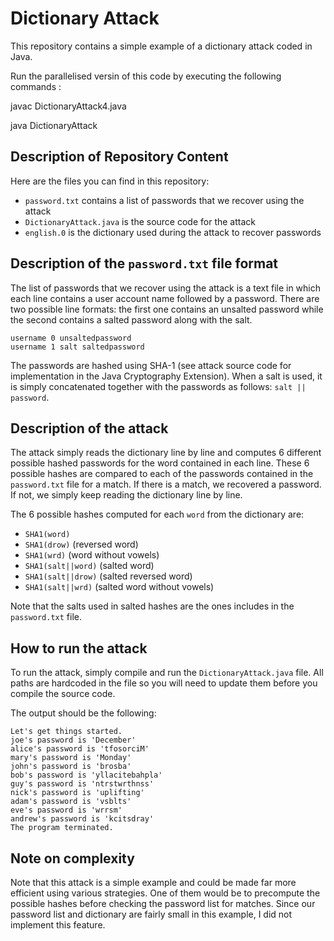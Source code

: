 # Dictionary Attack
This repository contains a simple example of a dictionary attack coded in Java.

Run the parallelised versin of this code by executing the following commands :

javac DictionaryAttack4.java

java DictionaryAttack

## Description of Repository Content

Here are the files you can find in this repository:
* `password.txt` contains a list of passwords that we recover using the attack
* `DictionaryAttack.java` is the source code for the attack
* `english.0` is the dictionary used during the attack to recover passwords

## Description of the `password.txt` file format

The list of passwords that we recover using the attack is a text file in which
each line contains a user account name followed by a password. There are two 
possible line formats: the first one contains an unsalted password while the 
second contains a salted password along with the salt. 

```
username 0 unsaltedpassword
username 1 salt saltedpassword
```

The passwords are hashed using SHA-1 (see attack source code for implementation
in the Java Cryptography Extension). When a salt is used, it is simply concatenated together with the passwords as follows: `salt || password`.

## Description of the attack

The attack simply reads the dictionary line by line and computes 6 different 
possible hashed passwords for the word contained in each line. These 6 possible
hashes are compared to each of the passwords contained in the `password.txt` 
file for a match. If there is a match, we recovered a password. If not, we 
simply keep reading the dictionary line by line. 

The 6 possible hashes computed for each `word` from the dictionary are:
* `SHA1(word)`
* `SHA1(drow)` (reversed word)
* `SHA1(wrd)` (word without vowels)
* `SHA1(salt||word)` (salted word)
* `SHA1(salt||drow)` (salted reversed word)
* `SHA1(salt||wrd)` (salted word without vowels)

Note that the salts used in salted hashes are the ones includes in the 
`password.txt` file.

## How to run the attack

To run the attack, simply compile and run the `DictionaryAttack.java` file.
All paths are hardcoded in the file so you will need to update them before 
you compile the source code. 

The output should be the following:
```
Let's get things started.
joe's password is 'December'
alice's password is 'tfosorciM'
mary's password is 'Monday'
john's password is 'brosba'
bob's password is 'yllacitebahpla'
guy's password is 'ntrstwrthnss'
nick's password is 'uplifting'
adam's password is 'vsblts'
eve's password is 'wrrsm'
andrew's password is 'kcitsdray'
The program terminated.
```

## Note on complexity

Note that this attack is a simple example and could be made far more efficient
using various strategies. One of them would be to precompute the possible 
hashes before checking the password list for matches. Since our password list
and dictionary are fairly small in this example, I did not implement this 
feature.  

